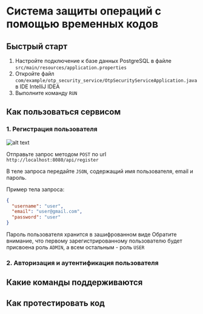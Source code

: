 # Система защиты операций с помощью временных кодов

## Быстрый старт

1. Настройте подключение к базе данных PostgreSQL в файле `src/main/resources/application.properties`
2. Откройте файл `com/example/otp_security_service/OtpSecurityServiceApplication.java` в IDE IntelliJ IDEA
3. Выполните команду `RUN`

## Как пользоваться сервисом

### 1. Регистрация пользователя

![alt text](https://disk.yandex.ru/i/1iahT3B3ilatOg)

Отправьте запрос методом `POST` по url `http://localhost:8080/api/register`

В теле запроса передайте `JSON`, содержащий имя пользователя, email и пароль.

Пример тела запроса:

```json
{
  "username": "user",
  "email": "user@gmail.com",
  "password": "user"
}
```
Пароль пользователя хранится в зашифрованном виде
Обратите внимание, что первому зарегистрированному пользователю будет присвоена роль `ADMIN`, а всем остальным - роль `USER`

### 2. Авторизация и аутентификация пользователя

## Какие команды поддерживаются

## Как протестировать код